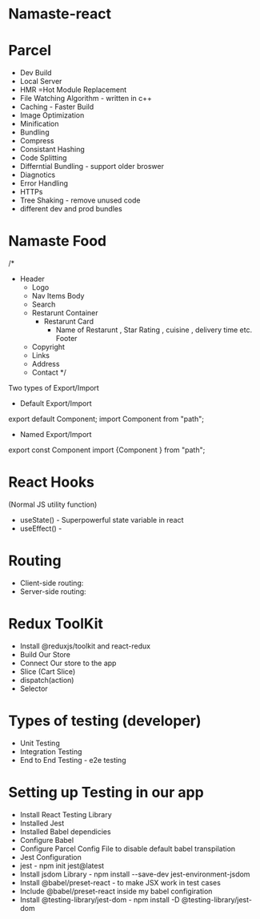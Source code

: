 # Namaste-react

# Parcel
- Dev Build
- Local Server
- HMR =Hot Module Replacement
- File Watching Algorithm - written in c++
- Caching - Faster Build
- Image Optimization
- Minification
- Bundling
- Compress
- Consistant Hashing
- Code Splitting
- Differntial Bundling - support older broswer
- Diagnotics
- Error Handling
- HTTPs
- Tree Shaking - remove unused code
- different dev and prod bundles

# Namaste Food

/*
-  Header
    - Logo
    - Nav Items
  Body
    - Search
    - Restarunt Container
      - Restarunt Card
        - Name of Restarunt , Star Rating , cuisine , delivery time etc.
  Footer
    - Copyright
    - Links
    - Address
    - Contact
*/

Two types of Export/Import

- Default Export/Import

export default Component;
import Component from "path";

- Named Export/Import

export const Component
import {Component } from "path";

# React Hooks
(Normal JS utility function)

- useState() - Superpowerful state variable in react
- useEffect() - 

# Routing
- Client-side routing:
- Server-side routing:

# Redux ToolKit
- Install @reduxjs/toolkit and react-redux
- Build Our Store
- Connect Our store to the app
- Slice (Cart Slice)
- dispatch(action)
- Selector


# Types of testing (developer)
- Unit Testing
- Integration Testing
- End to End Testing - e2e testing 

# Setting up Testing in our app
- Install React Testing Library
- Installed Jest
- Installed Babel dependicies 
- Configure Babel            
- Configure Parcel Config File to disable  default babel transpilation
- Jest Configuration
- jest - npm init jest@latest
- Install jsdom Library - npm install --save-dev jest-environment-jsdom
- Install @babel/preset-react - to make JSX work in test cases
- Include @babel/preset-react inside my babel configiration
- Install @testing-library/jest-dom - npm install -D @testing-library/jest-dom
